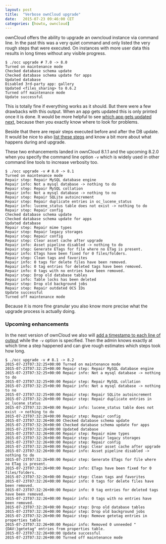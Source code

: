 ```yaml
---
layout: post
title:  "Verbose ownCloud upgrade"
date:   2015-07-23 09:46:00 CET
categories: [howto, owncloud]
---
```


ownCloud offers the ability to upgrade an owncloud instance via command line. In the past this was a very quiet command and only listed the very rough steps that were executed. On instances with more user data this results in long times without any visible progress.

    $ ./occ upgrade # 7.0 -> 8.0
    Turned on maintenance mode
    Checked database schema update
    Checked database schema update for apps
    Updated database
    Disabled 3rd-party app: gallery
    Updated <files_sharing> to 0.6.2
    Turned off maintenance mode
    Update successful

This is totally fine if everything works as it should. But there were a few drawbacks with this output. When an app gets updated this is only printed once it is done. It would be more helpful to see [which app gets updated next](https://github.com/owncloud/core/pull/17090), because then you exactly know where to look for problems.

Beside that there are repair steps executed before and after the DB update. It would be nice to also [list these steps](https://github.com/owncloud/core/pull/17088) and know a bit more about what happens during and upgrade.

These two enhancements landed in ownCloud 8.1.1 and the upcoming 8.2.0 when you specify the command line option `-v` which is widely used in other command line tools to increase verbosity too.

    $ ./occ upgrade -v # 8.0 -> 8.1
    Turned on maintenance mode
    Repair step: Repair MySQL database engine
    Repair info: Not a mysql database -> nothing to do
    Repair step: Repair MySQL collation
    Repair info: Not a mysql database -> nothing to no
    Repair step: Repair SQLite autoincrement
    Repair step: Repair duplicate entries in oc_lucene_status
    Repair info: lucene_status table does not exist -> nothing to do
    Repair step: Repair config
    Checked database schema update
    Checked database schema update for apps
    Updated database
    Repair step: Repair mime types
    Repair step: Repair legacy storages
    Repair step: Repair config
    Repair step: Clear asset cache after upgrade
    Repair info: Asset pipeline disabled -> nothing to do
    Repair step: Generate ETags for file where no ETag is present.
    Repair info: ETags have been fixed for 0 files/folders.
    Repair step: Clean tags and favorites
    Repair info: 0 tags for delete files have been removed.
    Repair info: 0 tag entries for deleted tags have been removed.
    Repair info: 0 tags with no entries have been removed.
    Repair step: Drop old database tables
    Repair info: Table locks has been deleted
    Repair step: Drop old background jobs
    Repair step: Repair outdated OCS IDs
    Update successful
    Turned off maintenance mode

Because it is more fine granular you also know more precise what the upgrade process is actually doing.

### Upcoming enhancements

In the next version of ownCloud we also will [add a timestamp to each line of output](https://github.com/owncloud/core/pull/17093) while the `-v` option is specified. Then the admin knows exactly at which time a step happened and can give rough estimates which steps took how long.

    $ ./occ upgrade -v # 8.1 -> 8.2
    2015-07-23T07:32:25+00:00 Turned on maintenance mode
    2015-07-23T07:32:25+00:00 Repair step: Repair MySQL database engine
    2015-07-23T07:32:25+00:00 Repair info: Not a mysql database -> nothing to do
    2015-07-23T07:32:25+00:00 Repair step: Repair MySQL collation
    2015-07-23T07:32:25+00:00 Repair info: Not a mysql database -> nothing to no
    2015-07-23T07:32:25+00:00 Repair step: Repair SQLite autoincrement
    2015-07-23T07:32:26+00:00 Repair step: Repair duplicate entries in oc_lucene_status
    2015-07-23T07:32:26+00:00 Repair info: lucene_status table does not exist -> nothing to do
    2015-07-23T07:32:26+00:00 Repair step: Repair config
    2015-07-23T07:32:26+00:00 Checked database schema update
    2015-07-23T07:32:26+00:00 Checked database schema update for apps
    2015-07-23T07:32:26+00:00 Updated database
    2015-07-23T07:32:26+00:00 Repair step: Repair mime types
    2015-07-23T07:32:26+00:00 Repair step: Repair legacy storages
    2015-07-23T07:32:26+00:00 Repair step: Repair config
    2015-07-23T07:32:26+00:00 Repair step: Clear asset cache after upgrade
    2015-07-23T07:32:26+00:00 Repair info: Asset pipeline disabled -> nothing to do
    2015-07-23T07:32:26+00:00 Repair step: Generate ETags for file where no ETag is present.
    2015-07-23T07:32:26+00:00 Repair info: ETags have been fixed for 0 files/folders.
    2015-07-23T07:32:26+00:00 Repair step: Clean tags and favorites
    2015-07-23T07:32:26+00:00 Repair info: 0 tags for delete files have been removed.
    2015-07-23T07:32:26+00:00 Repair info: 0 tag entries for deleted tags have been removed.
    2015-07-23T07:32:26+00:00 Repair info: 0 tags with no entries have been removed.
    2015-07-23T07:32:26+00:00 Repair step: Drop old database tables
    2015-07-23T07:32:26+00:00 Repair step: Drop old background jobs
    2015-07-23T07:32:26+00:00 Repair step: Remove getetag entries in properties table
    2015-07-23T07:32:26+00:00 Repair info: Removed 0 unneeded "{DAV:}getetag" entries from properties table.
    2015-07-23T07:32:26+00:00 Update successful
    2015-07-23T07:32:26+00:00 Turned off maintenance mode
